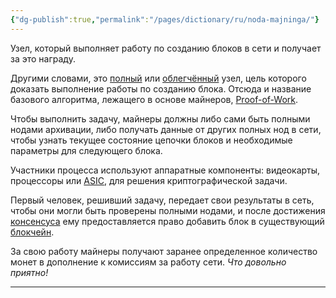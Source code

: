 ```yaml
---
{"dg-publish":true,"permalink":"/pages/dictionary/ru/noda-majninga/"}
---
```



Узел, который выполняет работу по созданию блоков в сети и получает за это награду.

Другими словами, это [полный](https://hackmd.io/AErvW4-ESKGR1Yym4qy_Ng) или [облегчённый](https://hackmd.io/mpyl4W9FShSyVjktuhm_Jw) узел, цель которого доказать выполнение работы по созданию блока. Отсюда и название базового алгоритма, лежащего в основе майнеров, [Proof-of-Work](https://hackmd.io/Emj7xhHqRtG_pSusnUQeUg).

Чтобы выполнить задачу, майнеры должны либо сами быть полными нодами архивации, либо получать данные от других полных нод в сети, чтобы узнать текущее состояние цепочки блоков и необходимые параметры для следующего блока.

Участники процесса используют аппаратные компоненты: видеокарты, процессоры или [ASIC](https://hackmd.io/2lWinfaWRcOtiEZvQOxWwA), для решения криптографической задачи.

Первый человек, решивший задачу, передает свои результаты в сеть, чтобы они могли быть проверены полными нодами, и после достижения [консенсуса](https://hackmd.io/Lp3Gsxk1QtW5cybcm0kmhA) ему предоставляется право добавить блок в существующий [блокчейн](https://hackmd.io/IzACXndyQ2mXFL98xANIZQ).

За свою работу майнеры получают заранее определенное количество монет в дополнение к комиссиям за работу сети. _Что довольно приятно!_

---
